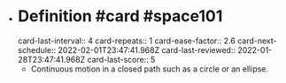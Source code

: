 - # Definition #card #space101
  card-last-interval:: 4
  card-repeats:: 1
  card-ease-factor:: 2.6
  card-next-schedule:: 2022-02-01T23:47:41.968Z
  card-last-reviewed:: 2022-01-28T23:47:41.968Z
  card-last-score:: 5
	- Continuous motion in a closed path such as a circle or an ellipse.